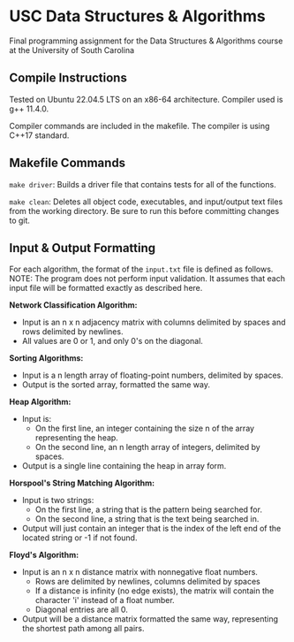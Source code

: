 # USC Data Structures & Algorithms
Final programming assignment for the Data Structures &amp; Algorithms course at the University of South Carolina

## Compile Instructions

Tested on Ubuntu 22.04.5 LTS on an x86-64 architecture. Compiler used is g++ 11.4.0.

Compiler commands are included in the makefile. The compiler is using C++17 standard.

## Makefile Commands

`make driver`: Builds a driver file that contains tests for all of the functions.

`make clean`: Deletes all object code, executables, and input/output text files from the working directory. Be sure to run this before committing changes to git.

## Input & Output Formatting

For each algorithm, the format of the `input.txt` file is defined as follows. NOTE: The program does not perform input validation. It assumes that each input file will be formatted exactly as described here.

**Network Classification Algorithm:**
- Input is an n x n adjacency matrix with columns delimited by spaces and rows delimited by newlines.
- All values are 0 or 1, and only 0's on the diagonal.

**Sorting Algorithms:**
- Input is a n length array of floating-point numbers, delimited by spaces.
- Output is the sorted array, formatted the same way.

**Heap Algorithm:**
- Input is:
    - On the first line, an integer containing the size n of the array representing the heap.
    - On the second line, an n length array of integers, delimited by spaces.
- Output is a single line containing the heap in array form.

**Horspool's String Matching Algorithm:**
- Input is two strings:
    - On the first line, a string that is the pattern being searched for.
    - On the second line, a string that is the text being searched in.
- Output will just contain an integer that is the index of the left end of the located string or -1 if not found.

**Floyd's Algorithm:**
- Input is an n x n distance matrix with nonnegative float numbers.
    - Rows are delimited by newlines, columns delimited by spaces
    - If a distance is infinity (no edge exists), the matrix will contain the character 'i' instead of a float number.
    - Diagonal entries are all 0.
- Output will be a distance matrix formatted the same way, representing the shortest path among all pairs.